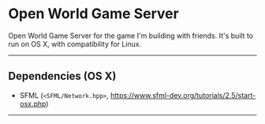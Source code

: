 #  Open World Game Server

Open World Game Server for the game I'm building with friends.
It's built to run on OS X, with compatibility for Linux.

-----------------------------------------------------------------------------

## Dependencies (OS X)

- SFML (`<SFML/Network.hpp>`, https://www.sfml-dev.org/tutorials/2.5/start-osx.php)
<!--- boost (`brew install boost`)-->

-----------------------------------------------------------------------------

